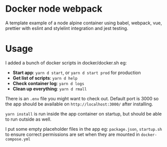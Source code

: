 # Docker node webpack
A template example of a node alpine container using babel, webpack, vue, prettier with eslint and stylelint integration and jest testing.

# Usage
I added a bunch of docker scripts in docker/docker.sh eg:
- **Start app**: `yarn d start`, or `yarn d start prod` for production
- **Get list of scripts**: `yarn d help`
- **Check container log**: `yarn d logs`
- **Clean up everything**: `yarn d rmall`

There is an `.env` file you might want to check out. Default port is 3000 so the app should be available on `http://localhost:3000/` after installing.

`yarn install` is run inside the app container on startup, but should be able to run outside as well.

I put some empty placeholder files in the app eg: `package.json`, `startup.sh` to ensure correct permissions are set when they are mounted in `docker-compose.yml`
